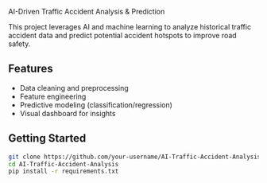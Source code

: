AI-Driven Traffic Accident Analysis & Prediction

This project leverages AI and machine learning to analyze historical traffic accident data and predict potential accident hotspots to improve road safety.

## Features
- Data cleaning and preprocessing
- Feature engineering
- Predictive modeling (classification/regression)
- Visual dashboard for insights

## Getting Started
```bash
git clone https://github.com/your-username/AI-Traffic-Accident-Analysis.git
cd AI-Traffic-Accident-Analysis
pip install -r requirements.txt
